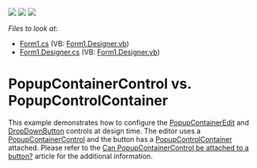 <!-- default badges list -->
![](https://img.shields.io/endpoint?url=https://codecentral.devexpress.com/api/v1/VersionRange/128623314/13.1.4%2B)
[![](https://img.shields.io/badge/Open_in_DevExpress_Support_Center-FF7200?style=flat-square&logo=DevExpress&logoColor=white)](https://supportcenter.devexpress.com/ticket/details/E1135)
[![](https://img.shields.io/badge/📖_How_to_use_DevExpress_Examples-e9f6fc?style=flat-square)](https://docs.devexpress.com/GeneralInformation/403183)
<!-- default badges end -->
<!-- default file list -->
*Files to look at*:

* [Form1.cs](./CS/Form1.cs) (VB: [Form1.Designer.vb](./VB/Form1.Designer.vb))
* [Form1.Designer.cs](./CS/Form1.Designer.cs) (VB: [Form1.Designer.vb](./VB/Form1.Designer.vb))
<!-- default file list end -->
# PopupContainerControl vs. PopupControlContainer


<p>This example demonstrates how to configure the <a href="http://documentation.devexpress.com/#WindowsForms/clsDevExpressXtraEditorsPopupContainerEdittopic">PopupContainerEdit</a> and <a href="http://documentation.devexpress.com/#WindowsForms/clsDevExpressXtraEditorsDropDownButtontopic">DropDownButton</a> controls at design time. The editor uses a <a href="http://documentation.devexpress.com/#WindowsForms/clsDevExpressXtraEditorsPopupContainerControltopic">PopupContainerControl</a> and the button has a <a href="http://documentation.devexpress.com/#WindowsForms/clsDevExpressXtraBarsPopupControlContainertopic">PopupControlContainer</a> attached. Please refer to the <a href="https://www.devexpress.com/Support/Center/p/K18164">Can PopupContainerControl be attached to a button?</a> article for the additional information.</p>

<br/>


